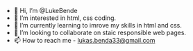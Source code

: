 - 👋 Hi, I’m @LukeBende
- 👀 I’m interested in html, css coding.
- 🌱 I’m currently learning to imrove my skills in html and css.
- 💞️ I’m looking to collaborate on staic responsible web pages.
- 📫 How to reach me - lukas.benda33@gmail.com

<!---
LukeBende/LukeBende is a ✨ special ✨ repository because its `README.md` (this file) appears on your GitHub profile.
You can click the Preview link to take a look at your changes.
--->
